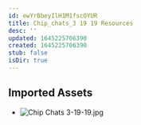 ```yaml
---
id: ewYrBbeyIlH1M1fscOYUR
title: Chip_chats_3 19 19 Resources
desc: ''
updated: 1645225706390
created: 1645225706390
stub: false
isDir: true
---
```

## Imported Assets
- ![Chip Chats 3-19-19.jpg](/assets/chip-chats-3-19-19.jpg)
